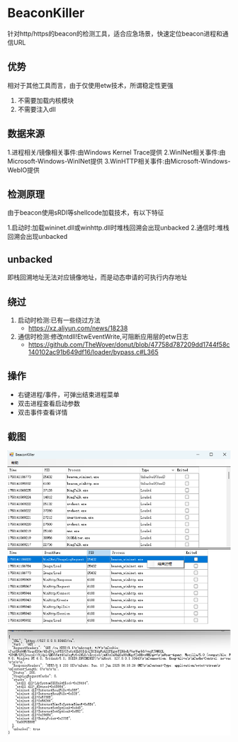 # BeaconKiller

针对http/https的beacon的检测工具，适合应急场景，快速定位beacon进程和通信URL

## 优势

相对于其他工具而言，由于仅使用etw技术，所谓稳定性更强

1. 不需要加载内核模块
1. 不需要注入dll

## 数据来源

1.进程相关/镜像相关事件:由Windows Kernel Trace提供
2.WinINet相关事件:由Microsoft-Windows-WinINet提供
3.WinHTTP相关事件:由Microsoft-Windows-WebIO提供

## 检测原理

由于beacon使用sRDI等shellcode加载技术，有以下特征

1.启动时:加载wininet.dll或winhttp.dll时堆栈回溯会出现unbacked
2.通信时:堆栈回溯会出现unbacked

## unbacked

即栈回溯地址无法对应镜像地址，而是动态申请的可执行内存地址

## 绕过

1. 启动时检测:已有一些绕过方法 
	* <https://xz.aliyun.com/news/18238>
2. 通信时检测:修改ntdll!EtwEventWrite,可阻断应用层的etw日志
	* <https://github.com/TheWover/donut/blob/47758d787209dd1744f58c140102ac91b649df16/loader/bypass.c#L365>

## 操作

* 右键进程/事件，可弹出结束进程菜单
* 双击进程查看启动参数
* 双击事件查看详情

## 截图

![ui](./ui.png)